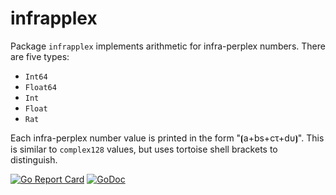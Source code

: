 # infrapplex

Package `infrapplex` implements arithmetic for infra-perplex numbers. There are five types:

* `Int64`
* `Float64`
* `Int`
* `Float`
* `Rat`

Each infra-perplex number value is printed in the form "⦗a+bs+cτ+dυ⦘". This is similar to `complex128` values, but uses tortoise shell brackets to distinguish.

[![Go Report Card](https://goreportcard.com/badge/gojp/goreportcard)](https://goreportcard.com/report/github.com/meirizarrygelpi/numbers/infrapplex) [![GoDoc](https://godoc.org/github.com/meirizarrygelpi/numbers/infrapplex?status.svg)](https://godoc.org/github.com/meirizarrygelpi/numbers/infrapplex)